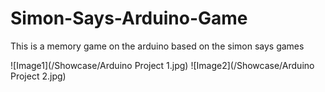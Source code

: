 # Simon-Says-Arduino-Game
This is a memory game on the arduino based on the simon says games

![Image1](/Showcase/Arduino Project 1.jpg)
![Image2](/Showcase/Arduino Project 2.jpg)
